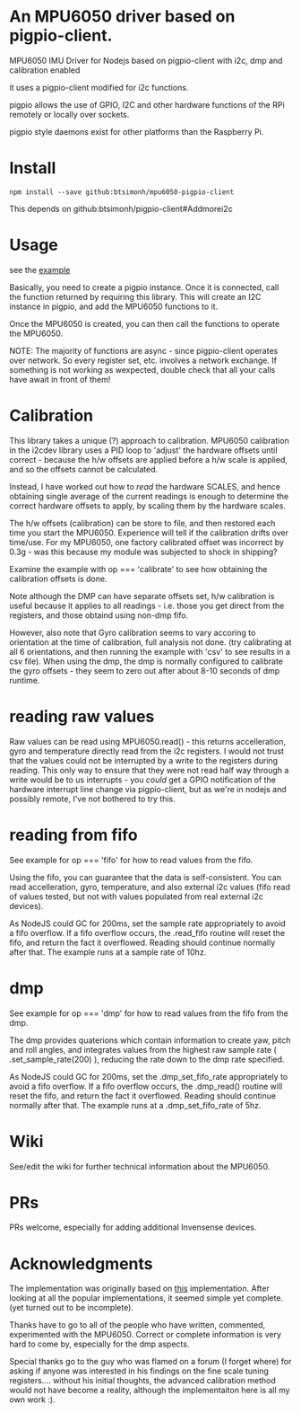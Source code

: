 # An MPU6050 driver based on pigpio-client.

MPU6050 IMU Driver for Nodejs based on pigpio-client with i2c, dmp and calibration enabled

it uses a pigpio-client modified for i2c functions.

pigpio allows the use of GPIO, I2C and other hardware functions of the RPi remotely or locally over sockets.

pigpio style daemons exist for other platforms than the Raspberry Pi.

# Install

```
npm install --save github:btsimonh/mpu6050-pigpio-client
```

This depends on github:btsimonh/pigpio-client#Addmorei2c

# Usage

see the [example](./examples/MPU6050-test.js)

Basically, you need to create a pigpio instance.  Once it is connected, call the function returned by requiring this library.  This will create an I2C instance in pigpio, and add the MPU6050 functions to it.

Once the MPU6050 is created, you can then call the functions to operate the MPU6050.

NOTE: The majority of functions are async - since pigpio-client operates over network.  So every register set, etc. involves a network exchange.  If something is not working as wexpected, double check that all your calls have await in front of them!

# Calibration

This library takes a unique (?) approach to calibration.  MPU6050 calibration in the i2cdev library uses a PID loop to 'adjust' the hardware offsets until correct - because the h/w offsets are applied before a h/w scale is applied, and so the offsets cannot be calculated.  

Instead, I have worked out how to *read* the hardware SCALES, and hence obtaining single average of the current readings is enough to determine the correct hardware offsets to apply, by scaling them by the hardware scales.

The h/w offsets (calibration) can be store to file, and then restored each time you start the MPU6050.  Experience will tell if the calibration drifts over time/use.  For my MPU6050, one factory calibrated offset was incorrect by 0.3g - was this because my module was subjected to shock in shipping?

Examine the example with op === 'calibrate' to see how obtaining the calibration offsets is done.

Note although the DMP can have separate offsets set, h/w calibration is useful because it applies to all readings - i.e. those you get direct from the registers, and those obtaind using non-dmp fifo.

However, also note that Gyro calibration seems to vary accoring to orientation at the time of calibration, full analysis not done.  (try calibrating at all 6 orientations, and then running the example with 'csv' to see results in a csv file).  When using the dmp, the dmp is normally configured to calibrate the gyro offsets - they seem to zero out after about 8-10 seconds of dmp runtime.

# reading raw values

Raw values can be read using MPU6050.read() - this returns accelleration, gyro and temperature directly read from the i2c registers.  I would not trust that the values could not be interrupted by a write to the registers during reading.  This only way to ensure that they were not read half way through a write would be to us interrupts - you *could* get a GPIO notification of the hardware interrupt line change via pigpio-client, but as we're in nodejs and possibly remote, I've not bothered to try this.

# reading from fifo

See example for op === 'fifo' for how to read values from the fifo.

Using the fifo, you can guarantee that the data is self-consistent.  You can read accelleration, gyro, temperature, and also external i2c values (fifo read of values tested, but not with values populated from real external i2c devices).

As NodeJS could GC for 200ms, set the sample rate appropriately to avoid a fifo overflow.  If a fifo overflow occurs, the .read_fifo routine will reset the fifo, and return the fact it overflowed.  Reading should continue normally after that.  The example runs at a sample rate of 10hz.

# dmp

See example for op === 'dmp' for how to read values from the fifo from the dmp.

The dmp provides quaterions which contain information to create yaw, pitch and roll angles, and integrates values from the highest raw sample rate ( .set_sample_rate(200) ), reducing the rate down to the dmp rate specified.

As NodeJS could GC for 200ms, set the .dmp_set_fifo_rate appropriately to avoid a fifo overflow.  If a fifo overflow occurs, the .dmp_read() routine will reset the fifo, and return the fact it overflowed.  Reading should continue normally after that.  The example runs at a .dmp_set_fifo_rate of 5hz.

# Wiki

See/edit the wiki for further technical information about the MPU6050.


# PRs

PRs welcome, especially for adding additional Invensense devices.

# Acknowledgments

The implementation was originally based on [this](https://github.com/hepingood/mpu6050) implementation.  After looking at all the popular implementations, it seemed simple yet complete.  (yet turned out to be incomplete).

Thanks have to go to all of the people who have written, commented, experimented with the MPU6050.  Correct or complete information is very hard to come by, especially for the dmp aspects.

Special thanks go to the guy who was flamed on a forum (I forget where) for asking if anyone was interested in his findings on the fine scale tuning registers....  without his initial thoughts, the advanced calibration method would not have become a reality, although the implementaiton here is all my own work :).
